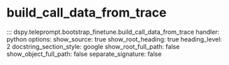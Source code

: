 # build_call_data_from_trace

::: dspy.teleprompt.bootstrap_finetune.build_call_data_from_trace
    handler: python
    options:
        show_source: true
        show_root_heading: true
        heading_level: 2
        docstring_section_style: google
        show_root_full_path: false
        show_object_full_path: false
        separate_signature: false
